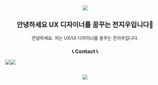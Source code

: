 <div align="center">
  <img src="https://capsule-render.vercel.app/api?type=waving&color=timeGradient&height=300&section=header&text=Jiwoo%20Jun&fontSize=90" />

## 안녕하세요 UX 디자이너를 꿈꾸는 전지우입니다👋

  안녕하세요. 저는 UX/UI 디자이너를 꿈꾸는 전지우입니다.

### 📞 Contact 📞
<div style="display:flex; flex-direction:row;">
    <a href="https://www.instagram.com/jennlovj/">
        <img src="https://img.shields.io/badge/Instagram-E4405F?style=for-the-badge&logo=Instagram&logoColor=white"> 
    </a>
    <a href="mailto:wldnro332@gmail.com">
        <img src="https://img.shields.io/badge/Gmail-EA4335?style=for-the-badge&logo=Gmail&logoColor=white"> 
    </a>
</div><br>

<a href="https://hits.seeyoufarm.com"><img src="https://hits.seeyoufarm.com/api/count/incr/badge.svg?url=https%3A%2F%2Fgithub.com%2Fjiwoojun3&count_bg=%23000000&title_bg=%23FF8130&icon=github.svg&icon_color=%23FFFFFF&title=GITHUB&edge_flat=false"/></a>
<br>
</div>
